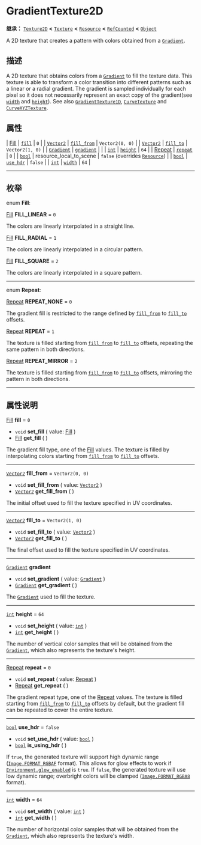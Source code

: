 <!-- ⚠ 请勿编辑本文件 ⚠ -->
<!-- 本文档使用脚本从 WeDot 引擎源码仓库生成。 -->
<!-- 生成脚本：https://github.com/WeDot-Engine/WeDot/tree/4.3/doc/tools/make_md.py； -->
<!-- 原文件：https://github.com/WeDot-Engine/WeDot/tree/4.3/doc/classes/GradientTexture2D.xml。 -->

<div id="_class_gradienttexture2d"></div>

# GradientTexture2D

**继承：** [`Texture2D`](class_texture2d.md) **<** [`Texture`](class_texture.md) **<** [`Resource`](class_resource.md) **<** [`RefCounted`](class_refcounted.md) **<** [`Object`](class_object.md)

A 2D texture that creates a pattern with colors obtained from a [`Gradient`](class_gradient.md).

## 描述

A 2D texture that obtains colors from a [`Gradient`](class_gradient.md) to fill the texture data. This texture is able to transform a color transition into different patterns such as a linear or a radial gradient. The gradient is sampled individually for each pixel so it does not necessarily represent an exact copy of the gradient(see [`width`](#class_gradienttexture2d_property_width) and [`height`](#class_gradienttexture2d_property_height)). See also [`GradientTexture1D`](class_gradienttexture1d.md), [`CurveTexture`](class_curvetexture.md) and [`CurveXYZTexture`](class_curvexyztexture.md).

## 属性

| [Fill](#enum_gradienttexture2d_fill)     | [`fill`](#class_gradienttexture2d_property_fill)           | ``0``                                                                                |
| [`Vector2`](class_vector2.md)            | [`fill_from`](#class_gradienttexture2d_property_fill_from) | ``Vector2(0, 0)``                                                                    |
| [`Vector2`](class_vector2.md)            | [`fill_to`](#class_gradienttexture2d_property_fill_to)     | ``Vector2(1, 0)``                                                                    |
| [`Gradient`](class_gradient.md)          | [`gradient`](#class_gradienttexture2d_property_gradient)   |                                                                                      |
| [`int`](class_int.md)                    | [`height`](#class_gradienttexture2d_property_height)       | ``64``                                                                               |
| [Repeat](#enum_gradienttexture2d_repeat) | [`repeat`](#class_gradienttexture2d_property_repeat)       | ``0``                                                                                |
| [`bool`](class_bool.md)                  | resource_local_to_scene                                    | ``false`` (overrides [`Resource`](#class_resource_property_resource_local_to_scene)) |
| [`bool`](class_bool.md)                  | [`use_hdr`](#class_gradienttexture2d_property_use_hdr)     | ``false``                                                                            |
| [`int`](class_int.md)                    | [`width`](#class_gradienttexture2d_property_width)         | ``64``                                                                               |

<!-- rst-class:: classref-section-separator -->

---

## 枚举

<div id="_class_enum_gradienttexture2d_fill"></div>

enum **Fill**: <div id="enum_gradienttexture2d_fill"></div>

<div id="_class_gradienttexture2d_constant_fill_linear"></div>

[Fill](#enum_gradienttexture2d_fill) **FILL_LINEAR** = ``0``

The colors are linearly interpolated in a straight line.

<div id="_class_gradienttexture2d_constant_fill_radial"></div>

[Fill](#enum_gradienttexture2d_fill) **FILL_RADIAL** = ``1``

The colors are linearly interpolated in a circular pattern.

<div id="_class_gradienttexture2d_constant_fill_square"></div>

[Fill](#enum_gradienttexture2d_fill) **FILL_SQUARE** = ``2``

The colors are linearly interpolated in a square pattern.

<!-- rst-class:: classref-item-separator -->

---

<div id="_class_enum_gradienttexture2d_repeat"></div>

enum **Repeat**: <div id="enum_gradienttexture2d_repeat"></div>

<div id="_class_gradienttexture2d_constant_repeat_none"></div>

[Repeat](#enum_gradienttexture2d_repeat) **REPEAT_NONE** = ``0``

The gradient fill is restricted to the range defined by [`fill_from`](#class_gradienttexture2d_property_fill_from) to [`fill_to`](#class_gradienttexture2d_property_fill_to) offsets.

<div id="_class_gradienttexture2d_constant_repeat"></div>

[Repeat](#enum_gradienttexture2d_repeat) **REPEAT** = ``1``

The texture is filled starting from [`fill_from`](#class_gradienttexture2d_property_fill_from) to [`fill_to`](#class_gradienttexture2d_property_fill_to) offsets, repeating the same pattern in both directions.

<div id="_class_gradienttexture2d_constant_repeat_mirror"></div>

[Repeat](#enum_gradienttexture2d_repeat) **REPEAT_MIRROR** = ``2``

The texture is filled starting from [`fill_from`](#class_gradienttexture2d_property_fill_from) to [`fill_to`](#class_gradienttexture2d_property_fill_to) offsets, mirroring the pattern in both directions.

<!-- rst-class:: classref-section-separator -->

---

## 属性说明

<div id="_class_gradienttexture2d_property_fill"></div>

[Fill](#enum_gradienttexture2d_fill) **fill** = ``0`` <div id="class_gradienttexture2d_property_fill"></div>

- `void` **set_fill** ( value: [Fill](#enum_gradienttexture2d_fill) )
- [Fill](#enum_gradienttexture2d_fill) **get_fill** ( )

The gradient fill type, one of the [Fill](#enum_gradienttexture2d_fill) values. The texture is filled by interpolating colors starting from [`fill_from`](#class_gradienttexture2d_property_fill_from) to [`fill_to`](#class_gradienttexture2d_property_fill_to) offsets.

<!-- rst-class:: classref-item-separator -->

---

<div id="_class_gradienttexture2d_property_fill_from"></div>

[`Vector2`](class_vector2.md) **fill_from** = ``Vector2(0, 0)`` <div id="class_gradienttexture2d_property_fill_from"></div>

- `void` **set_fill_from** ( value: [`Vector2`](class_vector2.md) )
- [`Vector2`](class_vector2.md) **get_fill_from** ( )

The initial offset used to fill the texture specified in UV coordinates.

<!-- rst-class:: classref-item-separator -->

---

<div id="_class_gradienttexture2d_property_fill_to"></div>

[`Vector2`](class_vector2.md) **fill_to** = ``Vector2(1, 0)`` <div id="class_gradienttexture2d_property_fill_to"></div>

- `void` **set_fill_to** ( value: [`Vector2`](class_vector2.md) )
- [`Vector2`](class_vector2.md) **get_fill_to** ( )

The final offset used to fill the texture specified in UV coordinates.

<!-- rst-class:: classref-item-separator -->

---

<div id="_class_gradienttexture2d_property_gradient"></div>

[`Gradient`](class_gradient.md) **gradient** <div id="class_gradienttexture2d_property_gradient"></div>

- `void` **set_gradient** ( value: [`Gradient`](class_gradient.md) )
- [`Gradient`](class_gradient.md) **get_gradient** ( )

The [`Gradient`](class_gradient.md) used to fill the texture.

<!-- rst-class:: classref-item-separator -->

---

<div id="_class_gradienttexture2d_property_height"></div>

[`int`](class_int.md) **height** = ``64`` <div id="class_gradienttexture2d_property_height"></div>

- `void` **set_height** ( value: [`int`](class_int.md) )
- [`int`](class_int.md) **get_height** ( )

The number of vertical color samples that will be obtained from the [`Gradient`](class_gradient.md), which also represents the texture's height.

<!-- rst-class:: classref-item-separator -->

---

<div id="_class_gradienttexture2d_property_repeat"></div>

[Repeat](#enum_gradienttexture2d_repeat) **repeat** = ``0`` <div id="class_gradienttexture2d_property_repeat"></div>

- `void` **set_repeat** ( value: [Repeat](#enum_gradienttexture2d_repeat) )
- [Repeat](#enum_gradienttexture2d_repeat) **get_repeat** ( )

The gradient repeat type, one of the [Repeat](#enum_gradienttexture2d_repeat) values. The texture is filled starting from [`fill_from`](#class_gradienttexture2d_property_fill_from) to [`fill_to`](#class_gradienttexture2d_property_fill_to) offsets by default, but the gradient fill can be repeated to cover the entire texture.

<!-- rst-class:: classref-item-separator -->

---

<div id="_class_gradienttexture2d_property_use_hdr"></div>

[`bool`](class_bool.md) **use_hdr** = ``false`` <div id="class_gradienttexture2d_property_use_hdr"></div>

- `void` **set_use_hdr** ( value: [`bool`](class_bool.md) )
- [`bool`](class_bool.md) **is_using_hdr** ( )

If `true`, the generated texture will support high dynamic range ([`Image.FORMAT_RGBAF`](#class_image_constant_format_rgbaf) format). This allows for glow effects to work if [`Environment.glow_enabled`](#class_environment_property_glow_enabled) is `true`. If `false`, the generated texture will use low dynamic range; overbright colors will be clamped ([`Image.FORMAT_RGBA8`](#class_image_constant_format_rgba8) format).

<!-- rst-class:: classref-item-separator -->

---

<div id="_class_gradienttexture2d_property_width"></div>

[`int`](class_int.md) **width** = ``64`` <div id="class_gradienttexture2d_property_width"></div>

- `void` **set_width** ( value: [`int`](class_int.md) )
- [`int`](class_int.md) **get_width** ( )

The number of horizontal color samples that will be obtained from the [`Gradient`](class_gradient.md), which also represents the texture's width.

[^virtual]: 本方法通常需要用户覆盖才能生效。
[^const]: 本方法无副作用，不会修改该实例的任何成员变量。
[^vararg]: 本方法除了能接受在此处描述的参数外，还能够继续接受任意数量的参数。
[^constructor]: 本方法用于构造某个类型。
[^static]: 调用本方法无需实例，可直接使用类名进行调用。
[^operator]: 本方法描述的是使用本类型作为左操作数的有效运算符。
[^bitfield]: 这个值是由下列位标志构成位掩码的整数。
[^void]: 无返回值。
